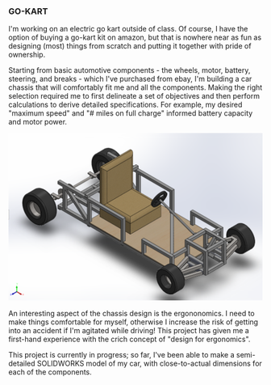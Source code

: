 ### GO-KART
I'm working on an electric go kart outside of class. Of course, I have the option of buying a go-kart kit on amazon, but that is nowhere near as fun as designing (most) things from scratch and putting it together with pride of ownership. 

Starting from basic automotive components - the wheels, motor, battery, steering, and breaks - which I've purchased from ebay, I'm building a car chassis that will comfortably fit me and all the components. Making the right selection required me to first delineate a set of objectives and then perform calculations to derive detailed specifications. For example, my desired "maximum speed" and "# miles on full charge" informed battery capacity and motor power. 

!["Go Kart Isometric View"](https://github.com/IliyaShofman/GO-KART/blob/main/Full%20Car%20Visual.png)

An interesting aspect of the chassis design is the ergononomics. I need to make things comfortable for myself, otherwise I increase the risk of getting into an accident if I'm agitated while driving! This project has given me a first-hand experience with the crich concept of "design for ergonomics". 

This project is currently in progress; so far, I've been able to make a semi-detailed SOLIDWORKS model of my car, with close-to-actual dimensions for each of the components. 
